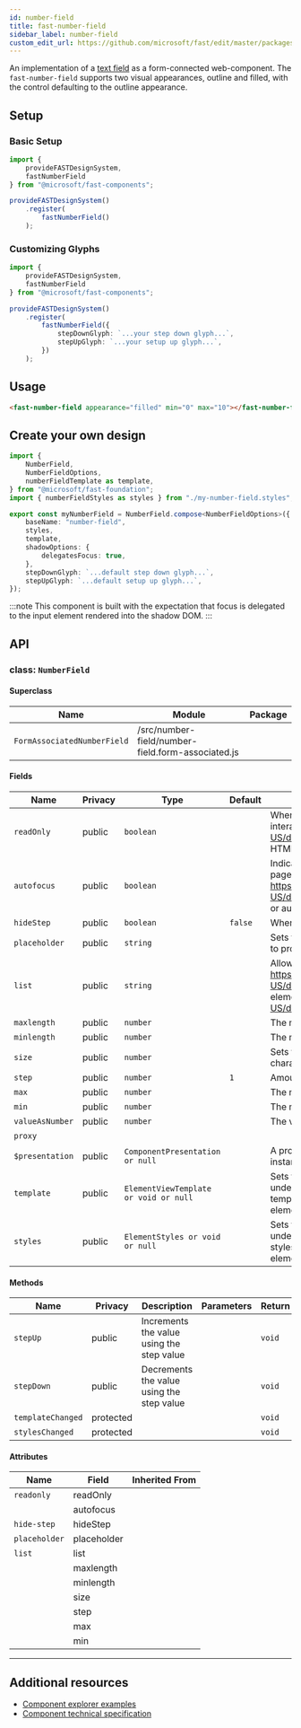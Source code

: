 ```yaml
---
id: number-field
title: fast-number-field
sidebar_label: number-field
custom_edit_url: https://github.com/microsoft/fast/edit/master/packages/web-components/fast-foundation/src/number-field/README.md
---
```


An implementation of a [text field](https://developer.mozilla.org/en-US/docs/Web/HTML/Element/Input/text) as a form-connected web-component. The `fast-number-field` supports two visual appearances, outline and filled, with the control defaulting to the outline appearance.

## Setup

### Basic Setup

```ts
import {
    provideFASTDesignSystem,
    fastNumberField
} from "@microsoft/fast-components";

provideFASTDesignSystem()
    .register(
        fastNumberField()
    );
```

### Customizing Glyphs

```ts
import {
    provideFASTDesignSystem,
    fastNumberField
} from "@microsoft/fast-components";

provideFASTDesignSystem()
    .register(
        fastNumberField({
            stepDownGlyph: `...your step down glyph...`,
            stepUpGlyph: `...your setup up glyph...`,
        })
    );
```

## Usage

```html live
<fast-number-field appearance="filled" min="0" max="10"></fast-number-field>
```

## Create your own design

```ts
import {
    NumberField,
    NumberFieldOptions,
    numberFieldTemplate as template,
} from "@microsoft/fast-foundation";
import { numberFieldStyles as styles } from "./my-number-field.styles";

export const myNumberField = NumberField.compose<NumberFieldOptions>({
    baseName: "number-field",
    styles,
    template,
    shadowOptions: {
        delegatesFocus: true,
    },
    stepDownGlyph: `...default step down glyph...`,
    stepUpGlyph: `...default setup up glyph...`,
});
```

:::note
This component is built with the expectation that focus is delegated to the input element rendered into the shadow DOM.
:::

## API



### class: `NumberField`

#### Superclass

| Name                        | Module                                            | Package |
| --------------------------- | ------------------------------------------------- | ------- |
| `FormAssociatedNumberField` | /src/number-field/number-field.form-associated.js |         |

#### Fields

| Name            | Privacy | Type                                  | Default | Description                                                                                                                                                                                                                       | Inherited From            |
| --------------- | ------- | ------------------------------------- | ------- | --------------------------------------------------------------------------------------------------------------------------------------------------------------------------------------------------------------------------------- | ------------------------- |
| `readOnly`      | public  | `boolean`                             |         | When true, the control will be immutable by user interaction. See {@link https://developer.mozilla.org/en-US/docs/Web/HTML/Attributes/readonly or readonly HTML attribute} for more information.                                 |                           |
| `autofocus`     | public  | `boolean`                             |         | Indicates that this element should get focus after the page finishes loading. See {@link https://developer.mozilla.org/en-US/docs/Web/HTML/Element/input#htmlattrdefautofocus or autofocus HTML attribute} for more information. |                           |
| `hideStep`      | public  | `boolean`                             | `false` | When true, spin buttons will not be rendered                                                                                                                                                                                      |                           |
| `placeholder`   | public  | `string`                              |         | Sets the placeholder value of the element, generally used to provide a hint to the user.                                                                                                                                          |                           |
| `list`          | public  | `string`                              |         | Allows associating a {@link https://developer.mozilla.org/en-US/docs/Web/HTML/Element/datalist or datalist} to the element by {@link https://developer.mozilla.org/en-US/docs/Web/API/Element/id}.                              |                           |
| `maxlength`     | public  | `number`                              |         | The maximum number of characters a user can enter.                                                                                                                                                                                |                           |
| `minlength`     | public  | `number`                              |         | The minimum number of characters a user can enter.                                                                                                                                                                                |                           |
| `size`          | public  | `number`                              |         | Sets the width of the element to a specified number of characters.                                                                                                                                                                |                           |
| `step`          | public  | `number`                              | `1`     | Amount to increment or decrement the value by                                                                                                                                                                                     |                           |
| `max`           | public  | `number`                              |         | The maximum the value can be                                                                                                                                                                                                      |                           |
| `min`           | public  | `number`                              |         | The minimum the value can be                                                                                                                                                                                                      |                           |
| `valueAsNumber` | public  | `number`                              |         | The value property, typed as a number.                                                                                                                                                                                            |                           |
| `proxy`         |         |                                       |         |                                                                                                                                                                                                                                   | FormAssociatedNumberField |
| `$presentation` | public  | `ComponentPresentation or null`       |         | A property which resolves the ComponentPresentation instance for the current component.                                                                                                                                           | FoundationElement         |
| `template`      | public  | `ElementViewTemplate or void or null` |         | Sets the template of the element instance. When undefined, the element will attempt to resolve the template from the associated presentation or custom element definition.                                                        | FoundationElement         |
| `styles`        | public  | `ElementStyles or void or null`       |         | Sets the default styles for the element instance. When undefined, the element will attempt to resolve default styles from the associated presentation or custom element definition.                                               | FoundationElement         |

#### Methods

| Name              | Privacy   | Description                               | Parameters | Return | Inherited From    |
| ----------------- | --------- | ----------------------------------------- | ---------- | ------ | ----------------- |
| `stepUp`          | public    | Increments the value using the step value |            | `void` |                   |
| `stepDown`        | public    | Decrements the value using the step value |            | `void` |                   |
| `templateChanged` | protected |                                           |            | `void` | FoundationElement |
| `stylesChanged`   | protected |                                           |            | `void` | FoundationElement |

#### Attributes

| Name          | Field       | Inherited From |
| ------------- | ----------- | -------------- |
| `readonly`    | readOnly    |                |
|               | autofocus   |                |
| `hide-step`   | hideStep    |                |
| `placeholder` | placeholder |                |
| `list`        | list        |                |
|               | maxlength   |                |
|               | minlength   |                |
|               | size        |                |
|               | step        |                |
|               | max         |                |
|               | min         |                |

<hr/>


## Additional resources

* [Component explorer examples](https://explore.fast.design/components/fast-number-field)
* [Component technical specification](https://github.com/microsoft/fast/blob/master/packages/web-components/fast-foundation/src/number-field/number-field.spec.md)